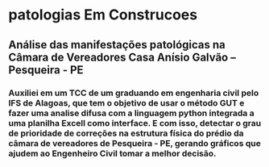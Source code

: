 # patologias Em Construcoes
## Análise das manifestações patológicas na Câmara de Vereadores Casa Anísio Galvão – Pesqueira - PE
### Auxiliei em um TCC de um graduando em engenharia civil pelo IFS de Alagoas, que tem o objetivo de usar o método GUT e fazer uma analise difusa com a linguagem python integrada a uma planilha Excell como interface. E com isso, detectar o grau de prioridade de correções na estrutura física do prédio da câmara de vereadores de Pesqueira - PE, gerando gráficos que ajudem ao Engenheiro Civil tomar a melhor decisão.